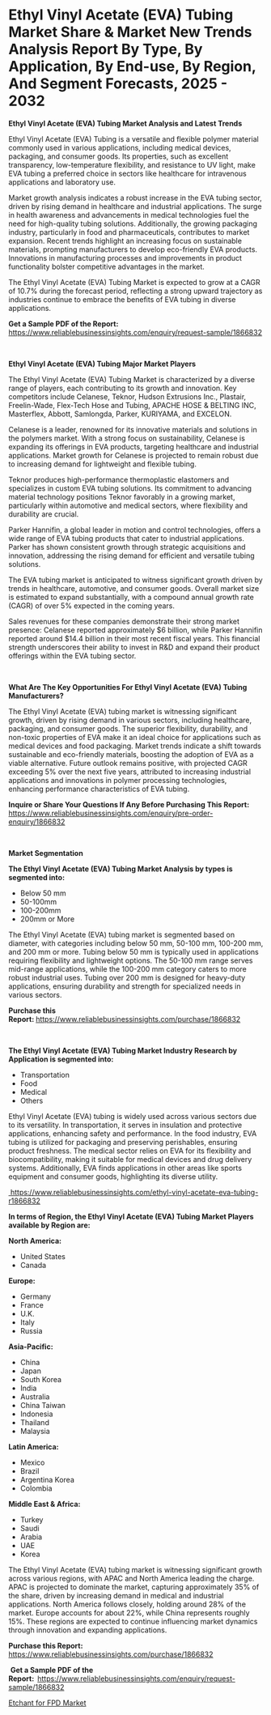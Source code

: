 <p><h1>Ethyl Vinyl Acetate (EVA) Tubing Market Share & Market New Trends Analysis Report By Type, By Application, By End-use, By Region, And Segment Forecasts, 2025 - 2032</h1></p><p><strong>Ethyl Vinyl Acetate (EVA) Tubing Market Analysis and Latest Trends</strong></p>
<p><p>Ethyl Vinyl Acetate (EVA) Tubing is a versatile and flexible polymer material commonly used in various applications, including medical devices, packaging, and consumer goods. Its properties, such as excellent transparency, low-temperature flexibility, and resistance to UV light, make EVA tubing a preferred choice in sectors like healthcare for intravenous applications and laboratory use. </p><p>Market growth analysis indicates a robust increase in the EVA tubing sector, driven by rising demand in healthcare and industrial applications. The surge in health awareness and advancements in medical technologies fuel the need for high-quality tubing solutions. Additionally, the growing packaging industry, particularly in food and pharmaceuticals, contributes to market expansion. Recent trends highlight an increasing focus on sustainable materials, prompting manufacturers to develop eco-friendly EVA products. Innovations in manufacturing processes and improvements in product functionality bolster competitive advantages in the market.</p><p>The Ethyl Vinyl Acetate (EVA) Tubing Market is expected to grow at a CAGR of 10.7% during the forecast period, reflecting a strong upward trajectory as industries continue to embrace the benefits of EVA tubing in diverse applications.</p></p>
<p><strong>Get a Sample PDF of the Report:&nbsp;</strong> <a href="https://www.reliablebusinessinsights.com/enquiry/request-sample/1866832?utm_campaign=2094&utm_medium=2&utm_source=Github&utm_content=ia&utm_term=04022025&utm_id=ethyl-vinyl-acetate-eva-tubing">https://www.reliablebusinessinsights.com/enquiry/request-sample/1866832</a></p>
<p>&nbsp;</p>
<p><strong>Ethyl Vinyl Acetate (EVA) Tubing Major Market Players</strong></p>
<p><p>The Ethyl Vinyl Acetate (EVA) Tubing Market is characterized by a diverse range of players, each contributing to its growth and innovation. Key competitors include Celanese, Teknor, Hudson Extrusions Inc., Plastair, Freelin-Wade, Flex-Tech Hose and Tubing, APACHE HOSE & BELTING INC, Masterflex, Abbott, Samlongda, Parker, KURIYAMA, and EXCELON.</p><p>Celanese is a leader, renowned for its innovative materials and solutions in the polymers market. With a strong focus on sustainability, Celanese is expanding its offerings in EVA products, targeting healthcare and industrial applications. Market growth for Celanese is projected to remain robust due to increasing demand for lightweight and flexible tubing.</p><p>Teknor produces high-performance thermoplastic elastomers and specializes in custom EVA tubing solutions. Its commitment to advancing material technology positions Teknor favorably in a growing market, particularly within automotive and medical sectors, where flexibility and durability are crucial.</p><p>Parker Hannifin, a global leader in motion and control technologies, offers a wide range of EVA tubing products that cater to industrial applications. Parker has shown consistent growth through strategic acquisitions and innovation, addressing the rising demand for efficient and versatile tubing solutions.</p><p>The EVA tubing market is anticipated to witness significant growth driven by trends in healthcare, automotive, and consumer goods. Overall market size is estimated to expand substantially, with a compound annual growth rate (CAGR) of over 5% expected in the coming years.</p><p>Sales revenues for these companies demonstrate their strong market presence: Celanese reported approximately $6 billion, while Parker Hannifin reported around $14.4 billion in their most recent fiscal years. This financial strength underscores their ability to invest in R&D and expand their product offerings within the EVA tubing sector.</p></p>
<p>&nbsp;</p>
<p><strong>What Are The Key Opportunities For Ethyl Vinyl Acetate (EVA) Tubing Manufacturers?</strong></p>
<p><p>The Ethyl Vinyl Acetate (EVA) tubing market is witnessing significant growth, driven by rising demand in various sectors, including healthcare, packaging, and consumer goods. The superior flexibility, durability, and non-toxic properties of EVA make it an ideal choice for applications such as medical devices and food packaging. Market trends indicate a shift towards sustainable and eco-friendly materials, boosting the adoption of EVA as a viable alternative. Future outlook remains positive, with projected CAGR exceeding 5% over the next five years, attributed to increasing industrial applications and innovations in polymer processing technologies, enhancing performance characteristics of EVA tubing.</p></p>
<p><strong>Inquire or Share Your Questions If Any Before Purchasing This Report:</strong> <a href="https://www.reliablebusinessinsights.com/enquiry/pre-order-enquiry/1866832?utm_campaign=2094&utm_medium=2&utm_source=Github&utm_content=ia&utm_term=04022025&utm_id=ethyl-vinyl-acetate-eva-tubing">https://www.reliablebusinessinsights.com/enquiry/pre-order-enquiry/1866832</a></p>
<p>&nbsp;</p>
<p><strong>Market Segmentation</strong></p>
<p><strong>The Ethyl Vinyl Acetate (EVA) Tubing Market Analysis by types is segmented into:</strong></p>
<p><ul><li>Below 50 mm</li><li>50-100mm</li><li>100-200mm</li><li>200mm or More</li></ul></p>
<p><p>The Ethyl Vinyl Acetate (EVA) tubing market is segmented based on diameter, with categories including below 50 mm, 50-100 mm, 100-200 mm, and 200 mm or more. Tubing below 50 mm is typically used in applications requiring flexibility and lightweight options. The 50-100 mm range serves mid-range applications, while the 100-200 mm category caters to more robust industrial uses. Tubing over 200 mm is designed for heavy-duty applications, ensuring durability and strength for specialized needs in various sectors.</p></p>
<p><strong>Purchase this Report:&nbsp;</strong><a href="https://www.reliablebusinessinsights.com/purchase/1866832?utm_campaign=2094&utm_medium=2&utm_source=Github&utm_content=ia&utm_term=04022025&utm_id=ethyl-vinyl-acetate-eva-tubing">https://www.reliablebusinessinsights.com/purchase/1866832</a></p>
<p>&nbsp;</p>
<p><strong>The Ethyl Vinyl Acetate (EVA) Tubing Market Industry Research by Application is segmented into:</strong></p>
<p><ul><li>Transportation</li><li>Food</li><li>Medical</li><li>Others</li></ul></p>
<p><p>Ethyl Vinyl Acetate (EVA) tubing is widely used across various sectors due to its versatility. In transportation, it serves in insulation and protective applications, enhancing safety and performance. In the food industry, EVA tubing is utilized for packaging and preserving perishables, ensuring product freshness. The medical sector relies on EVA for its flexibility and biocompatibility, making it suitable for medical devices and drug delivery systems. Additionally, EVA finds applications in other areas like sports equipment and consumer goods, highlighting its diverse utility.</p></p>
<p><a href="https://www.reliablebusinessinsights.com/ethyl-vinyl-acetate-eva-tubing-r1866832?utm_campaign=2094&utm_medium=2&utm_source=Github&utm_content=ia&utm_term=04022025&utm_id=ethyl-vinyl-acetate-eva-tubing">&nbsp;https://www.reliablebusinessinsights.com/ethyl-vinyl-acetate-eva-tubing-r1866832</a></p>
<p><strong>In terms of Region, the Ethyl Vinyl Acetate (EVA) Tubing Market Players available by Region are:</strong></p>
<p>
    <p> <strong> North America: </strong>
        <ul>
            <li>United States</li>
            <li>Canada</li>
        </ul>
        </p> 
    <p> <strong> Europe: </strong>
        <ul>
            <li>Germany</li>
            <li>France</li>
            <li>U.K.</li>
            <li>Italy</li>
            <li>Russia</li>
        </ul>
        </p> 
    <p> <strong> Asia-Pacific: </strong>
        <ul>
            <li>China</li>
            <li>Japan</li>
            <li>South Korea</li>
            <li>India</li>
            <li>Australia</li>
            <li>China Taiwan</li>
            <li>Indonesia</li>
            <li>Thailand</li>
            <li>Malaysia</li>
        </ul>
        </p> 
    <p> <strong> Latin America: </strong>
        <ul>
            <li>Mexico</li>
            <li>Brazil</li>
            <li>Argentina Korea</li>
            <li>Colombia</li>
        </ul>
        </p> 
    <p> <strong> Middle East & Africa: </strong>
        <ul>
            <li>Turkey</li>
            <li>Saudi</li>
            <li>Arabia</li>
            <li>UAE</li>
            <li>Korea</li>
        </ul>
    </p>
    </p>
<p><p>The Ethyl Vinyl Acetate (EVA) tubing market is witnessing significant growth across various regions, with APAC and North America leading the charge. APAC is projected to dominate the market, capturing approximately 35% of the share, driven by increasing demand in medical and industrial applications. North America follows closely, holding around 28% of the market. Europe accounts for about 22%, while China represents roughly 15%. These regions are expected to continue influencing market dynamics through innovation and expanding applications.</p></p>
<p><strong>Purchase this Report: </strong><a href="https://www.reliablebusinessinsights.com/purchase/1866832?utm_campaign=2094&utm_medium=2&utm_source=Github&utm_content=ia&utm_term=04022025&utm_id=ethyl-vinyl-acetate-eva-tubing">https://www.reliablebusinessinsights.com/purchase/1866832</a></p>
<p>&nbsp;<strong>Get a Sample PDF of the Report:&nbsp;&nbsp;</strong><a href="https://www.reliablebusinessinsights.com/enquiry/request-sample/1866832?utm_campaign=2094&utm_medium=2&utm_source=Github&utm_content=ia&utm_term=04022025&utm_id=ethyl-vinyl-acetate-eva-tubing">https://www.reliablebusinessinsights.com/enquiry/request-sample/1866832</a></p>
<p><strong></strong></p>
<p><p><a href="https://github.com/DixieGrimes/Market-Research-Report-List-1/blob/main/etchant-for-fpd-market.md?utm_campaign=2094&utm_medium=2&utm_source=Github&utm_content=ia&utm_term=04022025&utm_id=ethyl-vinyl-acetate-eva-tubing">Etchant for FPD Market</a></p></p>